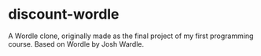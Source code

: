 # discount-wordle
A Wordle clone, originally made as the final project of my first programming course. Based on Wordle by Josh Wardle.
